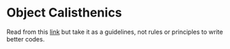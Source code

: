 # Object Calisthenics

Read from this [link](https://blog.avenuecode.com/object-calisthenics-principles-for-better-object-oriented-code) but take it as a guidelines, not rules or principles to write better codes.

